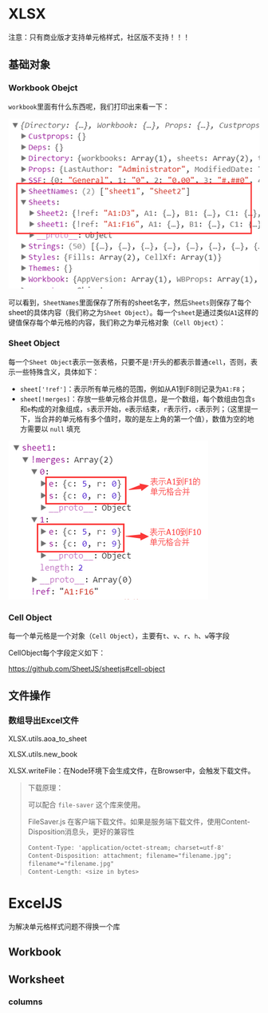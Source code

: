 # XLSX

注意：只有商业版才支持单元格样式，社区版不支持！！！

## 基础对象

### Workbook Obejct

`workbook`里面有什么东西呢，我们打印出来看一下：

![img](Excel.assets/352797-20180706101133858-640072825.png)

可以看到，`SheetNames`里面保存了所有的sheet名字，然后`Sheets`则保存了每个sheet的具体内容（我们称之为`Sheet Object`）。每一个`sheet`是通过类似`A1`这样的键值保存每个单元格的内容，我们称之为单元格对象（`Cell Object`）：

### Sheet Object

每一个`Sheet Object`表示一张表格，只要不是`!`开头的都表示普通`cell`，否则，表示一些特殊含义，具体如下：

- `sheet['!ref']`：表示所有单元格的范围，例如从A1到F8则记录为`A1:F8`；
- `sheet[!merges]`：存放一些单元格合并信息，是一个数组，每个数组由包含`s`和`e`构成的对象组成，`s`表示开始，`e`表示结束，`r`表示行，`c`表示列；（这里提一下，当合并的单元格有多个值时，取的是左上角的第一个值），数值为空的地方需要以 `null` 填充

![img](Excel.assets/352797-20180706101220647-923643638.png)

### Cell Object

每一个单元格是一个对象（`Cell Object`），主要有`t`、`v`、`r`、`h`、`w`等字段

CellObject每个字段定义如下：

https://github.com/SheetJS/sheetjs#cell-object

## 文件操作

### 数组导出Excel文件

XLSX.utils.aoa_to_sheet

XLSX.utils.new_book

XLSX.writeFile：在Node环境下会生成文件，在Browser中，会触发下载文件。

> 下载原理：
> 
> 可以配合 `file-saver` 这个库来使用。
> 
> FileSaver.js 在客户端下载文件。如果是服务端下载文件，使用Content-Disposition消息头，更好的兼容性
> 
> ```http
> Content-Type: 'application/octet-stream; charset=utf-8'
> Content-Disposition: attachment; filename="filename.jpg"; filename*="filename.jpg"
> Content-Length: <size in bytes>
> ```

# ExcelJS

为解决单元格样式问题不得换一个库

## Workbook

## Worksheet

### columns
